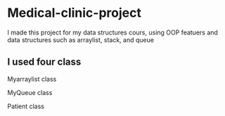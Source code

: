 # Medical-clinic-project
I made this project for my data structures cours, using OOP featuers and data structures such as arraylist, stack, and queue

## I used four class 
Myarraylist class

MyQueue class

Patient class 
